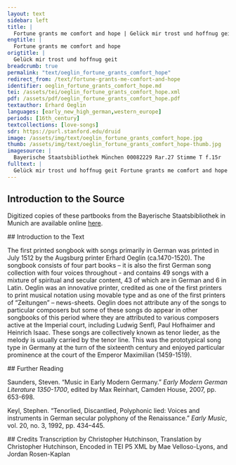 ```yaml
---
layout: text
sidebar: left
title: |
  Fortune grants me comfort and hope | Gelück mir trost und hoffnug geit
engtitle: |
  Fortune grants me comfort and hope
origtitle: |
  Gelück mir trost und hoffnug geit
breadcrumb: true
permalink: "text/oeglin_fortune_grants_comfort_hope"
redirect_from: /text/fortune-grants-me-comfort-and-hope
identifier: oeglin_fortune_grants_comfort_hope.md
tei: /assets/tei/oeglin_fortune_grants_comfort_hope.xml
pdf: /assets/pdf/oeglin_fortune_grants_comfort_hope.pdf
textauthor: Erhard Oeglin
languages: [early_new_high_german,western_europe]
periods: [16th_century]
textcollections: [love-songs]
sdr: https://purl.stanford.edu/druid 
image: /assets/img/text/oeglin_fortune_grants_comfort_hope.jpg
thumb: /assets/img/text/oeglin_fortune_grants_comfort_hope-thumb.jpg
imagesource: |
  Bayerische Staatsbibliothek München 00082229 Rar.27 Stimme T f.15r
fulltext: |
  Gelück mir trost und hoffnug geit Fortune grants me comfort and hope                                                           
--- 
```

## Introduction to the Source 
<p>Digitized copies of these partbooks from the Bayerische Staatsbibliothek in Munich are available online <a href="https://stimmbuecher.digitale-sammlungen.de//view?id=bsb00082229">here</a>.</p>
## Introduction to the Text 
<p>The first printed songbook with songs primarily in German was printed in July 1512 by the Augsburg printer Erhard Oeglin (ca.1470-1520). The songbook consists of four part books – it is also the first German song collection with four voices throughout - and contains 49 songs with a mixture of spiritual and secular content, 43 of which are in German and 6 in Latin. Oeglin was an innovative printer, credited as one of the first printers to print musical notation using movable type and as one of the first printers of “Zeitungen” – news-sheets. Oeglin does not attribute any of the songs to particular composers but some of these songs do appear in other songbooks of this period where they are attributed to various composers active at the Imperial court, including Ludwig Senfl, Paul Hofhaimer and Heinrich Isaac. These songs are collectively known as tenor lieder, as the melody is usually carried by the tenor line. This was the prototypical song type in Germany at the turn of the sixteenth century and enjoyed particular prominence at the court of the Emperor Maximilian (1459-1519).</p>
## Further Reading 
<p>Saunders, Steven. “Music in Early Modern Germany.” <em>Early Modern German Literature 1350-1700</em>, edited by Max Reinhart, Camden House, 2007, pp. 653-698.</p> <p>Keyl, Stephen. “Tenorlied, Discantlied, Polyphonic lied: Voices and instruments in German secular polyphony of the Renaissance.” <em>Early Music</em>, vol. 20, no. 3, 1992, pp. 434–445.</p>
## Credits
Transcription by Christopher Hutchinson, Translation by Christopher Hutchinson, Encoded in TEI P5 XML by Mae Velloso-Lyons,  and Jordan Rosen-Kaplan
